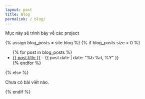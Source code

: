 ```yaml
---
layout: post
title: Blog
permalink: /_blog/
---
```


Mục này sẽ trình bày về các project

{% assign blog_posts = site.blog %}
{% if blog_posts.size > 0 %}
   <ul>
      {% for post in blog_posts %}
         <li>
            <a href="{{ post.url }}">{{ post.title }}</a> - {{ post.date | date: "%b %d, %Y" }}
         </li>
      {% endfor %}
   </ul>
{% else %}
   <p>Chưa có bài viết nào.</p>
{% endif %}

